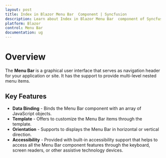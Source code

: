 ```yaml
---
layout: post
title: Index in Blazor Menu Bar  Component | Syncfusion 
description: Learn about Index in Blazor Menu Bar  component of Syncfusion, and more details.
platform: Blazor
control: Menu Bar 
documentation: ug
---
```


# Overview

The **Menu Bar** is a graphical user interface that serves as navigation header for your application or site. It has the support to provide multi-level nested menu items.

## Key Features

* **Data Binding** - Binds the Menu Bar component with an array of JavaScript objects.
* **Template** - Offers to customize the Menu Bar items through the template.
* **Orientation** - Supports to displays the Menu Bar in horizontal or vertical direction.
* **Accessibility** - Provided with built-in accessibility support that helps to access all the Menu Bar component features through the keyboard, screen readers,
or other assistive technology devices.
